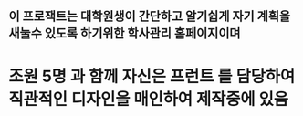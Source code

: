 ## 이 프로잭트는 대학원생이 간단하고 알기쉽게 자기 계획을 새눌수 있도록 하기위한 학사관리 홈페이지이며
# 조원 5명 과 함께 자신은 프런트 를 담당하여 직관적인 디자인을 매인하여 제작중에 있음
